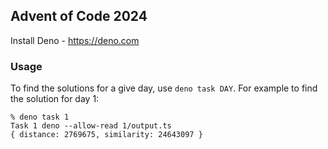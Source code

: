 ## Advent of Code 2024

Install Deno - https://deno.com

### Usage

To find the solutions for a give day, use `deno task DAY`. For example to find the solution for day 1:

```
% deno task 1
Task 1 deno --allow-read 1/output.ts
{ distance: 2769675, similarity: 24643097 }
```
